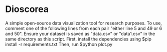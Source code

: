 # Dioscorea
A simple open-source data visualization tool for research purposes.
To use, comment one of the following lines from each pair "either line 5 and 49 or 6 and 50". Ensure your dataset is saved as "data.csv" or "data1.csv" in the same directory as this script.
First, install the dependencies using $pip install -r requirements.txt
Then, run $python plot.py
